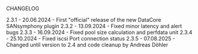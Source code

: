 CHANGELOG

2.3.1 - 20.06.2024 - First "official" release of the new DataCore SANsymphony plugin
2.3.2 - 13.09.2024 - Fixed minor latency and alert bugs
2.3.3 - 16.09.2024 - Fixed pool size calculation and perfdata unit
2.3.4 - 25.10.2024 - Fixed iscsi Port connection status
2.3.5 - 07.08.2025 - Changed until version to 2.4 and code cleanup by Andreas Döhler